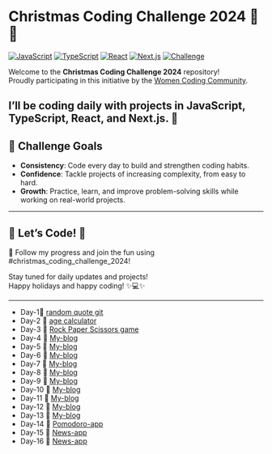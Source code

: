# Christmas Coding Challenge 2024 🎄✨

[![JavaScript](https://img.shields.io/badge/JavaScript-%23F7DF1E.svg?style=flat-square&logo=javascript&logoColor=black)](https://developer.mozilla.org/en-US/docs/Web/JavaScript)
[![TypeScript](https://img.shields.io/badge/TypeScript-%23007ACC.svg?style=flat-square&logo=typescript&logoColor=white)](https://www.typescriptlang.org/)
[![React](https://img.shields.io/badge/React-%2361DAFB.svg?style=flat-square&logo=react&logoColor=black)](https://reactjs.org/)
[![Next.js](https://img.shields.io/badge/Next.js-%23000000.svg?style=flat-square&logo=next.js&logoColor=white)](https://nextjs.org/)
[![Challenge](https://img.shields.io/badge/Challenge-Daily%20Coding-green?style=flat-square)](https://github.com/your-repo-link)

Welcome to the **Christmas Coding Challenge 2024** repository!  
Proudly participating in this initiative by the [Women Coding Community](https://womencodingcommunity.com/).  

I’ll be coding daily with projects in **JavaScript**, **TypeScript**, **React**, and **Next.js**. 🚀  
---

## 📅 Challenge Goals

- **Consistency**: Code every day to build and strengthen coding habits.  
- **Confidence**: Tackle projects of increasing complexity, from easy to hard.  
- **Growth**: Practice, learn, and improve problem-solving skills while working on real-world projects.  

---
## 🌟 Let’s Code! 🌟  
  🚀  Follow my progress and join the fun using #christmas_coding_challenge_2024!  

Stay tuned for daily updates and projects!  
Happy holidays and happy coding! ✨💻✨

---

-  Day-1🚀 [random quote git](https://github.com/Turdugul/quote-app) 
-  Day-2 🚀 [age calculator](https://github.com/Turdugul/age-calculator)
-  Day-3 🚀  [Rock Paper Scissors game](https://github.com/Turdugul/rock-paper-scissors-game)
-  Day-4 🚀 [My-blog](https://github.com/Turdugul/my-blog-next.js)
-  Day-5 🚀  [My-blog](https://github.com/Turdugul/my-blog-next.js)
-  Day-6 🚀  [My-blog](https://github.com/Turdugul/my-blog-next.js)
-  Day-7 🚀 [My-blog](https://github.com/Turdugul/my-blog-next.js/commit/1bc6ba5ea2590dcde798a7ff25998e42a146adfb)
-  Day-8 🚀  [My-blog](https://github.com/Turdugul/my-blog-next.js/commit/c1f6801f028eaf0bb2ca9fc67d493a0d876900a8)
-  Day-9 🚀  [My-blog](https://github.com/Turdugul/my-blog-next.js/commit/27e1a1390df75e4e6b6ff1d5dc7e3a2ed093021a)
-  Day-10 🚀  [My-blog](https://github.com/Turdugul/my-blog-next.js/commit/4ea1061adf3677cd88eda3d2ae6582e42810a5ee)
-  Day-11 🚀  [My-blog](https://github.com/Turdugul/my-blog-next.js/commit/2223031826ae4ed121162ad66360d00ef5b1dc09)
-  Day-12 🚀  [My-blog](https://github.com/Turdugul/my-blog-next.js/commit/4873c1f4e73317ddbf966b03c51d59510a6f5eeb)
-  Day-13 🚀  [My-blog](https://github.com/Turdugul/my-blog-next.js/commit/7a7df9025b467b3387c20b029969ca02a36bbe84)
-  Day-14 🚀  [Pomodoro-app](https://github.com/Turdugul/christmas-coding-challenge-2024/commit/507ddc5094112d547583a93c6fd33ccdfaff1722)
-  Day-15 🚀  [News-app](https://github.com/Turdugul/news-app-next.js/commit/636645365f6cc590aef933d05f691edc2473e660)
-  Day-16 🚀  [News-app](https://github.com/Turdugul/news-app-next.js/commit/dce3c8b4c503bfb6fbfb223b850f85983b5c6098)





